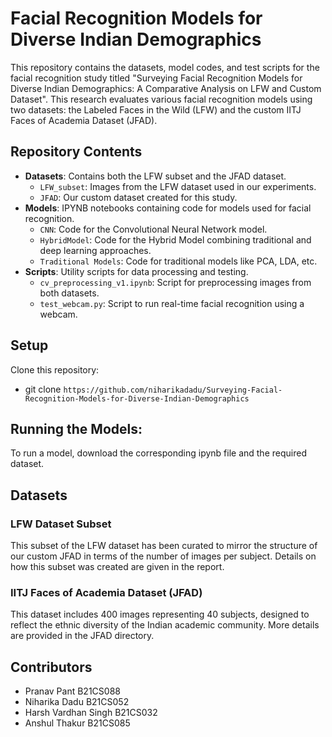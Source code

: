 # Facial Recognition Models for Diverse Indian Demographics

This repository contains the datasets, model codes, and test scripts for the facial recognition study titled "Surveying Facial Recognition Models for Diverse Indian Demographics: A Comparative Analysis on LFW and Custom Dataset". This research evaluates various facial recognition models using two datasets: the Labeled Faces in the Wild (LFW) and the custom IITJ Faces of Academia Dataset (JFAD).

## Repository Contents

- **Datasets**: Contains both the LFW subset and the JFAD dataset.
  - `LFW_subset`: Images from the LFW dataset used in our experiments.
  - `JFAD`: Our custom dataset created for this study.
- **Models**: IPYNB notebooks containing code for models used for facial recognition.
  - `CNN`: Code for the Convolutional Neural Network model.
  - `HybridModel`: Code for the Hybrid Model combining traditional and deep learning approaches.
  - `Traditional Models`: Code for traditional models like PCA, LDA, etc.
- **Scripts**: Utility scripts for data processing and testing.
  - `cv_preprocessing_v1.ipynb`: Script for preprocessing images from both datasets.
  - `test_webcam.py`: Script to run real-time facial recognition using a webcam.

## Setup

Clone this repository:
- git clone `https://github.com/niharikadadu/Surveying-Facial-Recognition-Models-for-Diverse-Indian-Demographics`

## Running the Models:

To run a model, download the corresponding ipynb file and the required dataset. 


## Datasets

### LFW Dataset Subset

This subset of the LFW dataset has been curated to mirror the structure of our custom JFAD in terms of the number of images per subject. Details on how this subset was created are given in the report. 

### IITJ Faces of Academia Dataset (JFAD)

This dataset includes 400 images representing 40 subjects, designed to reflect the ethnic diversity of the Indian academic community. More details are provided in the JFAD directory.

## Contributors
- Pranav Pant B21CS088
- Niharika Dadu B21CS052
- Harsh Vardhan Singh B21CS032
- Anshul Thakur B21CS085




